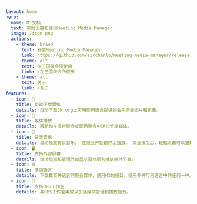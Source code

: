 ```yaml
---
layout: home
hero:
  name: M³文档
  text: 帮助设置和使用Meeting Media Manager
  image: /icon.png
  actions:
    - theme: brand
      text: 安装Meeting Media Manager
      link: https://github.com/sircharlo/meeting-media-manager/releases/latest
    - theme: alt
      text: 在王国聚会所使用
      link: /在王国聚会所使用
    - theme: alt
      text: 关于
      link: /关于
features:
  - icon: 🚀
    title: 自动下载媒体
    details: 自动下载JW.org上可用任何语言提供的会众聚会图片和录像。
  - icon: 🎦
    title: 媒体播放
    details: 帮助你在混合聚会或现场聚会中轻松分享媒体。
  - icon: 🎵
    title: 背景音乐
    details: 自动播放背景音乐。 在聚会开始前停止播放。 聚会接受后，轻松点击可以重启背景音乐。
  - icon: 🖥️
    title: 支持外部屏幕
    details: 自动检测和管理外部显示器以顺利播放媒体节目。
  - icon: 🌐
    title: 多国语言
    details: 下载数百种语言的聚会媒体，使用M3的接口，使用多种可用语言中的任何一种。
  - icon: 🧩
    title: 支持OBS工作室
    details: 与OBS工作室集成以加强媒体管理和播放能力。
---
```


